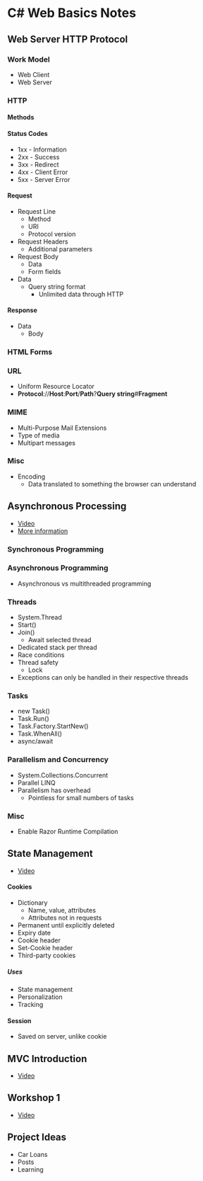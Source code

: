 # C# Web Basics Notes

## Web Server HTTP Protocol

### Work Model
- Web Client
- Web Server

### HTTP

#### Methods

#### Status Codes
- 1xx - Information
- 2xx - Success
- 3xx - Redirect
- 4xx - Client Error
- 5xx - Server Error

#### Request
- Request Line
    - Method
    - URI
    - Protocol version
- Request Headers
    - Additional parameters
- Request Body
    - Data
    - Form fields
- Data
    - Query string format
        - Unlimited data through HTTP

#### Response
- Data
    - Body

### HTML Forms

### URL
- Uniform Resource Locator
- **Protocol**://**Host**:**Port**/**Path**?**Query string**#**Fragment**

### MIME
- Multi-Purpose Mail Extensions
- Type of media
- Multipart messages

### Misc
- Encoding
    - Data translated to something the browser can understand

## Asynchronous Processing
- [Video](https://www.youtube.com/watch?v=m5-hYdj40So)
- [More information](https://github.com/ivaylokenov/C-Sharp-Async-Await-In-Detail)

### Synchronous Programming

### Asynchronous Programming
- Asynchronous vs multithreaded programming

### Threads
- System.Thread
- Start()
- Join()
    - Await selected thread
- Dedicated stack per thread
- Race conditions
- Thread safety
    - Lock
- Exceptions can only be handled in their respective threads

### Tasks
- new Task()
- Task.Run()
- Task.Factory.StartNew()
- Task.WhenAll()
- async/await

### Parallelism and Concurrency
- System.Collections.Concurrent
- Parallel LINQ
- Parallelism has overhead
    - Pointless for small numbers of tasks

### Misc
- Enable Razor Runtime Compilation

## State Management
- [Video](https://www.youtube.com/watch?v=LBs_heQouUo)

#### Cookies
- Dictionary
    - Name, value, attributes
    - Attributes not in requests
- Permanent until explicitly deleted
- Expiry date
- Cookie header
- Set-Cookie header
- Third-party cookies

##### Uses
- State management
- Personalization
- Tracking

#### Session
- Saved on server, unlike cookie

## MVC Introduction
- [Video](https://www.youtube.com/watch?v=EKdijAGEZI8)

## Workshop 1
- [Video](https://www.youtube.com/watch?v=4iF8bDURsMg)

## Project Ideas
- Car Loans
- Posts
- Learning

